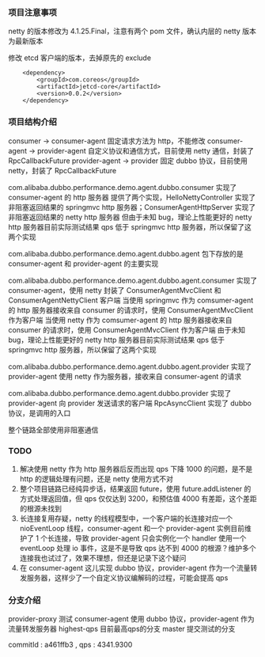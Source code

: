 ### 项目注意事项

netty 的版本修改为 4.1.25.Final，注意有两个 pom 文件，确认内层的 netty 版本为最新版本

修改 etcd 客户端的版本，去掉原先的 exclude
```
    <dependency>
        <groupId>com.coreos</groupId>
        <artifactId>jetcd-core</artifactId>
        <version>0.0.2</version>
    </dependency>
```


### 项目结构介绍

consumer -> consumer-agent          固定请求方法为 http，不能修改
consumer-agent -> provider-agent    自定义协议和通信方式，目前使用 netty 通信，封装了 RpcCallbackFuture
provider-agent -> provider          固定 dubbo 协议，目前使用 netty，封装了 RpcCallbackFuture

com.alibaba.dubbo.performance.demo.agent.dubbo.consumer 实现了 consumer-agent 的 http 服务器
提供了两个实现，HelloNettyController 实现了非阻塞返回结果的 springmvc http 服务器；ConsumerAgentHttpServer 实现了非阻塞返回结果的 netty http 服务器
但由于未知 bug，理论上性能更好的 netty http 服务器目前实际测试结果 qps 低于 springmvc http 服务器，所以保留了这两个实现

com.alibaba.dubbo.performance.demo.agent.dubbo.agent 包下存放的是 consumer-agent 和 provider-agent 的主要实现

com.alibaba.dubbo.performance.demo.agent.dubbo.agent.consumer 实现了 consumer-agent，使用 netty 封装了 ConsumerAgentMvcClient 和 ConsumerAgentNettyClient 客户端
当使用 springmvc 作为 comsumer-agent 的 http 服务器接收来自 consumer 的请求时，使用 ConsumerAgentMvcClient 作为客户端
当使用 netty 作为 comsumer-agent 的 http 服务器接收来自 consumer 的请求时，使用 ConsumerAgentMvcClient 作为客户端
由于未知 bug，理论上性能更好的 netty http 服务器目前实际测试结果 qps 低于 springmvc http 服务器，所以保留了这两个实现

com.alibaba.dubbo.performance.demo.agent.dubbo.agent.provider 实现了 provider-agent
使用 netty 作为服务器，接收来自 consumer-agent 的请求

com.alibaba.dubbo.performance.demo.agent.dubbo.provider 实现了 provider-agent 向 provider 发送请求的客户端
RpcAsyncClient 实现了 dubbo 协议，是调用的入口

整个链路全部使用非阻塞通信

### TODO

1. 解决使用 netty 作为 http 服务器后反而出现 qps 下降 1000 的问题，是不是 http 的逻辑处理有问题，还是 netty 使用方式不对
2. 整个项目链路已经纯异步话，结果返回 future，使用 future.addListener 的方式处理返回值，但 qps 仅仅达到 3200，和预估值 4000 有差距，这个差距的根源未找到
3. 长连接复用存疑，netty 的线程模型中，一个客户端的长连接对应一个 nioEventLoop 线程，consumer-agent 和一个 provider-agent 实例目前维护了 1 个长连接，导致
provider-agent 只会实例化一个 handler 使用一个 eventLoop 处理 io 事件，这是不是导致 qps 达不到 4000 的根源？维护多个连接我也试过了，效果不理想，但还是记录下这个疑问
4. 在 consumer-agent 这儿实现 dubbo 协议，provider-agent 作为一个流量转发服务器，这样少了一个自定义协议编解码的过程，可能会提高 qps

### 分支介绍
provider-proxy 测试 consumer-agent 使用 dubbo 协议，provider-agent 作为流量转发服务器
highest-qps 目前最高qps的分支
master 提交测试的分支



commitId :  a461ffb3 , qps : 4341.9300

